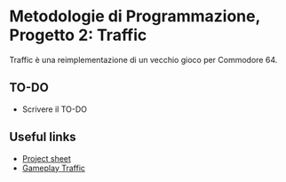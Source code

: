 # Metodologie di Programmazione, Progetto 2: Traffic

Traffic è una reimplementazione di un vecchio gioco per Commodore 64.

## TO-DO

- Scrivere il TO-DO

## Useful links

- <a href="https://docs.google.com/document/d/1hAu8wDXjqYgv10epFFH_dbAOVaOhfp2o3LUO93ofPFU/edit#">Project sheet</a>
- <a href="https://www.youtube.com/watch?v=9wmu5R4kdY0">Gameplay Traffic</a>
